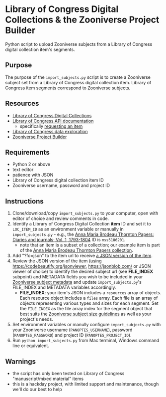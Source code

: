 # Library of Congress Digital Collections & the Zooniverse Project Builder

Python script to upload Zooniverse subjects from a Library of Congress digital collection item's segments.

## Purpose

The purpose of the `import_subjects.py` script is to create a Zooniverse subject set from a Library of Congress digital collection item. Library of Congress item segments correspond to Zooniverse subjects.

## Resources

- [Library of Congress Digital Collections](https://www.loc.gov/collections/)
- [Library of Congress API documentation](https://libraryofcongress.github.io/data-exploration/index.html)
  - specifically [requesting an item](https://libraryofcongress.github.io/data-exploration/requests.html#requesting-a-specific-item)
- [Library of Congress data exploration](https://github.com/LibraryOfCongress/data-exploration)
- [Zooniverse Project Builder](https://www.zooniverse.org/lab)

## Requirements

- Python 2 or above
- text editor
- patience with JSON
- Library of Congress digital collection item ID
- Zooniverse username, password and project ID

## Instructions

1. Clone/download/copy `import_subjects.py` to your computer, open with editor of choice and review comments in code.
2. Identify a Library of Congress Digital Collection **item** ID and set it to `LOC_ITEM_ID` as an environment variable or manually in `import_subjects.py` - e.g., the [Anna Maria Brodeau Thornton Papers: Diaries and journals; Vol. 1, 1793-1804](https://www.loc.gov/item/mss5186201) ID is `mss5186201`.
    - note that an item is a subset of a collection; our example item is part of the [Anna Maria Brodeau Thornton Papers collection](https://www.loc.gov/collections/anna-maria-brodeau-thornton-papers/).
3. Add "?fo=json" to the item url to receive [a JSON version of the item](https://www.loc.gov/item/mss5186201?fo=json).
4. Review the JSON version of the item (using https://codebeautify.org/jsonviewer, https://jsonblob.com/ or JSON viewer of choice) to identify the desired subject url (see **FILE_INDEX** subpoint) and METADATA fields you wish to be included in your [Zooniverse subject metadata](https://www.zooniverse.org/help#subjects) and update `import_subjects.py`'s FILE_INDEX and METADATA variables accordingly.
    - **FILE_INDEX**: your item's JSON includes a `resources` array of objects. Each resource object includes a `files` array. Each file is an array of objects representing various types and sizes for each segment. Set the `FILE_INDEX` as the file array index for the segment object that best suits the [Zooniverse subject size guidelines](https://www.zooniverse.org/talk/18/593574?comment=987125&page=1) as well as your project's needs.
5. Set environment variables or manully configure `import_subjects.py` with your Zooniverse username (`PANOPTES_USERNAME`), password (`PANOPTES_PASSWORD`) and project ID (`PANOPTES_PROJECT_ID`).
6. Run `python import_subjects.py` from Mac terminal, Windows command line or equivalent.

## Warnings

- the script has only been tested on Library of Congress "manuscript/mixed material" items
- this is a hackday project, with limited support and maintenance, though we'll do our best to help
